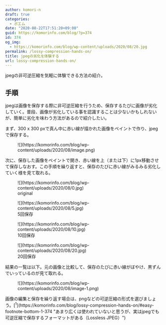 ```yaml
---
author: komori-n
draft: true
categories:
  - ポエム
date: "2020-08-22T17:51:20+09:00"
guid: https://komorinfo.com/blog/?p=374
id: 374
og_img:
  - https://komorinfo.com/blog/wp-content/uploads/2020/08/20.jpg
permalink: /lossy-compression-hands-on/
title: jpegの劣化を体験する
url: lossy-compression-hands-on/
---
```


jpegの非可逆圧縮を気軽に体験できる方法の紹介。

## 手順

jpegは画像を保存する際に非可逆圧縮を行うため、保存するたびに画像が劣化していく。普段、画像が劣化している事を認識することは少ないかもしれないが、簡単に劣化を味わう方法があるので紹介したい。

まず、300 x 300 pxで真ん中に赤い線が描かれた画像をペイントで作り、jpegで保存する。

<div class="wp-block-image"><figure class="aligncenter size-large">![](https://komorinfo.com/blog/wp-content/uploads/2020/08/image.png)</figure></div>次に、保存した画像をペイントで開き、赤い線を上（または下）に1px移動させて保存しなおす。この手順を繰り返すと、保存のたびに赤い線がみるみる劣化していく様を見て取れる。

<div class="wp-block-image"><figure class="aligncenter size-large">![](https://komorinfo.com/blog/wp-content/uploads/2020/08/0.jpg)<figcaption>original</figcaption></figure></div><div class="wp-block-image"><figure class="aligncenter size-large">![](https://komorinfo.com/blog/wp-content/uploads/2020/08/5.jpg)<figcaption>5回保存</figcaption></figure></div><div class="wp-block-image"><figure class="aligncenter size-large">![](https://komorinfo.com/blog/wp-content/uploads/2020/08/10.jpg)<figcaption>10回保存</figcaption></figure></div><div class="wp-block-image"><figure class="aligncenter size-large">![](https://komorinfo.com/blog/wp-content/uploads/2020/08/20.jpg)<figcaption>20回保存</figcaption></figure></div>結果の一覧は以下。元の画像と比較して、保存のたびに赤い線がぼやけ、黒ずんでいっているのが見て取れる。

<div class="wp-block-image"><figure class="aligncenter size-large">![](https://komorinfo.com/blog/wp-content/uploads/2020/08/image-1.png)</figure></div>画像の編集と保存を繰り返す場合は、pngなどの可逆圧縮の形式を選びましょう。<span class="easy-footnote-margin-adjust" id="easy-footnote-1-374"></span><span class="easy-footnote">[<sup>1</sup>](https://komorinfo.com/blog/lossy-compression-hands-on/#easy-footnote-bottom-1-374 "あまり広くは使われていないと思うが、実はjpegでも可逆圧縮で保存するフォーマットがある（Lossless JPEG）")</span>
